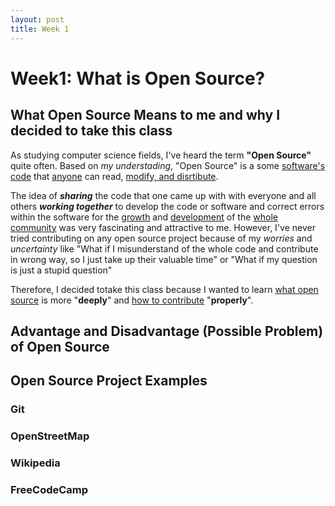 ```yaml
---
layout: post
title: Week 1
---
```


# Week1: What is Open Source?

## What Open Source Means to me and why I decided to take this class

As studying computer science fields, I've heard the term **"Open Source"** quite often. Based on *my understading*, "Open Source" is a some <u>software's code</u> that <u>anyone</u> can read, <u>modify, and disrtibute</u>. 

The idea of ***sharing*** the code that one came up with with everyone and all others ***working together*** to develop the code or software and correct errors within the software for the <u>growth</u> and <u>development</u> of the <u>whole community</u> was very fascinating and attractive to me. However, I've never tried contributing on any open source project because of my *worries* and *uncertainty* like "What if I misunderstand of the whole code and contribute in wrong way, so I just take up their valuable time" or "What if my question is just a stupid question"

Therefore, I decided totake this class because I wanted to learn <u>what open source</u> is more "**deeply**" and <u>how to contribute</u> "**properly**".

## Advantage and Disadvantage (Possible Problem) of Open Source



## Open Source Project Examples

### Git

### OpenStreetMap

### Wikipedia

### FreeCodeCamp
